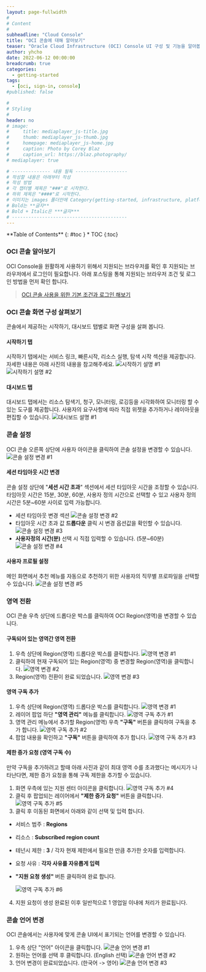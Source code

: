 ```yaml
---
layout: page-fullwidth
#
# Content
#
subheadline: "Cloud Console"
title: "OCI 콘솔에 대해 알아보기"
teaser: "Oracle Cloud Infrastructure (OCI) Console UI 구성 및 기능을 알아봅니다."
author: yhcho
date: 2022-06-12 00:00:00
breadcrumb: true
categories:
  - getting-started
tags:
  - [oci, sign-in, console]
#published: false

#
# Styling
#
header: no
# image:
#     title: mediaplayer_js-title.jpg
#     thumb: mediaplayer_js-thumb.jpg
#     homepage: mediaplayer_js-home.jpg
#     caption: Photo by Corey Blaz
#     caption_url: https://blaz.photography/
# mediaplayer: true

# -------------- 내용 필독 -------------------
# 작성할 내용은 아래부터 작성
# 작성 방법
# 각 챕터별 제목은 "###"로 시작한다.
# 하위 제목은 "####"로 시작한다.
# 이미지는 images 폴더안에 Category(getting-started, infrastructure, platform, database, aiml)에 넣고 사용 시 "../../images/카테고리명/이미지" 형태로 참조한다.
# Bold는 **글자**
# Bold + Italic은 ***글자***
# ------------------------------------------
---
```


<div class="panel radius" markdown="1">
**Table of Contents**
{: #toc }
*  TOC
{:toc}
</div>

### OCI 콘솔 알아보기
OCI Console을 원활하게 사용하기 위해서 지원되는 브라우저를 확인 후 지원되는 브라우저에서 로그인이 필요합니다. 아래 포스팅을 통해 지원되는 브라우저 조건 및 로그인 방법을 먼저 확인 합니다.
> [OCI 콘솔 사용을 위한 기본 조건과 로그인 해보기](/getting-started/sign-in-the-console/)

### OCI 콘솔 화면 구성 살펴보기
콘솔에서 제공하는 시작하기, 대시보드 탭별로 화면 구성을 살펴 봅니다.

#### 시작하기 탭
시작하기 탭에서는 서비스 링크, 빠른시작, 리소스 실행, 탐색 시작 섹션을 제공합니다. 자세한 내용은 아래 사진의 내용을 참고해주세요.
![시작하기 설명 #1](/assets/img/getting-started/2022/oci-console-getting-start-1.png)
![시작하기 설명 #2](/assets/img/getting-started/2022/oci-console-getting-start-2.png)

#### 대시보드 탭
대시보드 탭에서는 리소스 탐색기, 청구, 모니터링, 로깅등을 시각화하여 모니터링 할 수 있는 도구를 제공합니다. 사용자의 요구사항에 따라 직접 위젯을 추가하거나 레이아웃을 편집할 수 있습니다.
![대시보드 설명 #1](/assets/img/getting-started/2022/oci-console-dashboard-1.png)

### 콘솔 설정
OCI 콘솔 오른쪽 상단에 사용자 아이콘을 클릭하여 콘솔 설정을 변경할 수 있습니다.
![콘솔 설정 변경 #1](/assets/img/getting-started/2022/oci-console-setting-1.png)

#### 세션 타임아웃 시간 변경
콘솔 설정 상단에 "**세션 시간 초과**" 섹션에서 세션 타임아웃 시간을 조정할 수 있습니다.
타임아웃 시간은 15분, 30분, 60분, 사용자 정의 시간으로 선택할 수 있고 사용자 정의 시간은 5분~60분 사이로 입력 가능합니다.

- 세션 타임아웃 변경 섹션
 ![콘솔 설정 변경 #2](/assets/img/getting-started/2022/oci-console-setting-2.png)
- 타임아웃 시간 초과 값 **드롭다운** 클릭 시 변경 옵션값을 확인할 수 있습니다.
 ![콘솔 설정 변경 #3](/assets/img/getting-started/2022/oci-console-setting-3.png)
- **사용자정의 시간(분)** 선택 시 직접 입력할 수 있습니다. (5분~60분)
 ![콘솔 설정 변경 #4](/assets/img/getting-started/2022/oci-console-setting-4.png)

#### 사용자 프로필 설정
메인 화면에서 추천 메뉴를 자동으로 추천하기 위한 사용자의 직무별 프로파일을 선택할 수 있습니다.
![콘솔 설정 변경 #5](/assets/img/getting-started/2022/oci-console-setting-5.png)

### 영역 전환
OCI 콘솔 우측 상단에 드롭다운 박스를 클릭하여 OCI Region(영역)을 변경할 수 있습니다.

#### 구독되어 있는 영역간 영역 전환
1. 우측 상단에 Region(영역) 드롭다운 박스를 클릭합니다.
   ![영역 변경 #1](/assets/img/getting-started/2022/oci-console-regions-change-1.png)
2. 클릭하여 현재 구독되어 있는 Region(영역) 중 변경할 Region(영역)을 클릭합니다.
   ![영역 변경 #2](/assets/img/getting-started/2022/oci-console-regions-change-2.png)
3. Region(영역) 전환이 완료 되었습니다.
   ![영역 변경 #3](/assets/img/getting-started/2022/oci-console-regions-change-3.png)

#### 영역 구독 추가
1. 우측 상단에 Region(영역) 드롭다운 박스를 클릭합니다.
   ![영역 변경 #1](/assets/img/getting-started/2022/oci-console-regions-change-1.png)
2. 레이어 팝업 하단 **"영역 관리"** 메뉴를 클릭합니다.
   ![영역 구독 추가 #1](/assets/img/getting-started/2022/oci-console-regions-subscription-1.png)
3. 영역 관리 메뉴에서 추가할 Region(영역) 우측 **"구독"** 버튼을 클릭하여 구독을 추가 합니다.
   ![영역 구독 추가 #2](/assets/img/getting-started/2022/oci-console-regions-subscription-2.png)
4. 팝업 내용을 확인하고 **"구독"** 버튼을 클릭하여 추가 합니다.
   ![영역 구독 추가 #3](/assets/img/getting-started/2022/oci-console-regions-subscription-3.png)

#### 제한 증가 요청 (영역 구독 수)
만약 구독을 추가하려고 할때 아래 사진과 같이 최대 영역 수를 초과했다는 메시지가 나타난다면, 제한 증가 요청을 통해 구독 제한을 추가할 수 있습니다.

1. 화면 우측에 있는 지원 센터 아이콘을 클릭합니다.
   ![영역 구독 추가 #4](/assets/img/getting-started/2022/oci-console-regions-subscription-4.png)
2. 클릭 후 팝업되는 레이어에서 **"제한 증가 요청"** 버튼을 클릭합니다.
   ![영역 구독 추가 #5](/assets/img/getting-started/2022/oci-console-regions-subscription-5.png)
3. 클릭 후 이동된 화면에서 아래와 같이 선택 및 입력 합니다.
 - 서비스 범주 : **Regions**
 - 리소스 : **Subscribed region count**
 - 테넌시 제한 : **3** / 각자 현재 제한에서 필요한 만큼 추가한 숫자를 입력합니다.
 - 요청 사유 : **각자 사유를 자유롭게 입력**
 - **"지원 요청 생성"** 버튼 클릭하여 완료 합니다.

   ![영역 구독 추가 #6](/assets/img/getting-started/2022/oci-console-regions-subscription-6.png)
4. 지원 요청이 생성 완료된 이후 일반적으로 1 영업일 이내에 처리가 완료됩니다.

### 콘솔 언어 변경
OCI 콘솔에서는 사용자에 맞게 콘솔 UI에서 표기되는 언어를 변경할 수 있습니다.
1. 우측 상단 "언어" 아이콘을 클릭합니다.
   ![콘솔 언어 변경 #1](/assets/img/getting-started/2022/oci-console-language-change-1.png)
2. 원하는 언어를 선택 후 클릭합니다. (English 선택)
   ![콘솔 언어 변경 #2](/assets/img/getting-started/2022/oci-console-language-change-2.png)
3. 언어 변경이 완료되었습니다. (한국어 -> 영어)
   ![콘솔 언어 변경 #3](/assets/img/getting-started/2022/oci-console-language-change-3.png)
